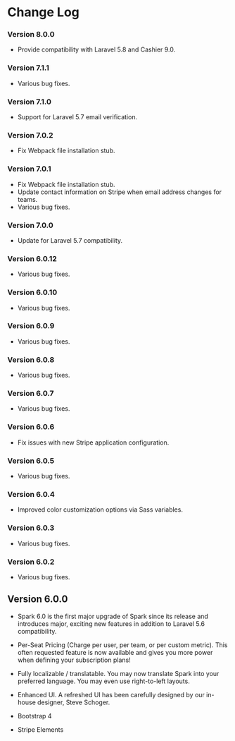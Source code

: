# Change Log

### Version 8.0.0

- Provide compatibility with Laravel 5.8 and Cashier 9.0.

### Version 7.1.1

- Various bug fixes.

### Version 7.1.0

- Support for Laravel 5.7 email verification.

### Version 7.0.2

- Fix Webpack file installation stub.

### Version 7.0.1

- Fix Webpack file installation stub.
- Update contact information on Stripe when email address changes for teams.
- Various bug fixes.

### Version 7.0.0

- Update for Laravel 5.7 compatibility.

### Version 6.0.12

- Various bug fixes.

### Version 6.0.10

- Various bug fixes.

### Version 6.0.9

- Various bug fixes.

### Version 6.0.8

- Various bug fixes.

### Version 6.0.7

- Various bug fixes.

### Version 6.0.6

- Fix issues with new Stripe application configuration.

### Version 6.0.5

- Various bug fixes.

### Version 6.0.4

- Improved color customization options via Sass variables.

### Version 6.0.3

- Various bug fixes.

### Version 6.0.2

- Various bug fixes.

## Version 6.0.0

- Spark 6.0 is the first major upgrade of Spark since its release and introduces major, exciting new features in addition to Laravel 5.6 compatibility.

- Per-Seat Pricing (Charge per user, per team, or per custom metric). This often requested feature is now available and gives you more power when defining your subscription plans!

- Fully localizable / translatable. You may now translate Spark into your preferred language. You may even use right-to-left layouts.

- Enhanced UI. A refreshed UI has been carefully designed by our in-house designer, Steve Schoger.

- Bootstrap 4

- Stripe Elements
